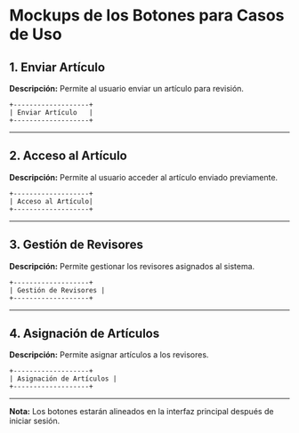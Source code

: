 # Mockups de los Botones para Casos de Uso

## 1. Enviar Artículo
**Descripción:** Permite al usuario enviar un artículo para revisión.

```
+-------------------+
| Enviar Artículo   |
+-------------------+
```

---

## 2. Acceso al Artículo
**Descripción:** Permite al usuario acceder al artículo enviado previamente.

```
+-------------------+
| Acceso al Artículo|
+-------------------+
```

---

## 3. Gestión de Revisores
**Descripción:** Permite gestionar los revisores asignados al sistema.

```
+-------------------+
| Gestión de Revisores |
+-------------------+
```

---

## 4. Asignación de Artículos
**Descripción:** Permite asignar artículos a los revisores.

```
+-------------------+
| Asignación de Artículos |
+-------------------+
```

---

**Nota:** Los botones estarán alineados en la interfaz principal después de iniciar sesión.
